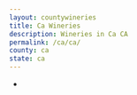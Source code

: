 ```yaml
---
layout: countywineries
title: Ca Wineries
description: Wineries in Ca CA
permalink: /ca/ca/
county: ca
state: ca
---
```

-
